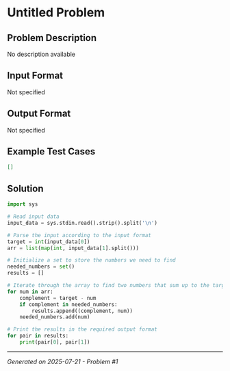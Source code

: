 # Untitled Problem

## Problem Description
No description available

## Input Format
Not specified

## Output Format
Not specified

## Example Test Cases
```json
[]
```

## Solution
```python
import sys

# Read input data
input_data = sys.stdin.read().strip().split('\n')

# Parse the input according to the input format
target = int(input_data[0])
arr = list(map(int, input_data[1].split()))

# Initialize a set to store the numbers we need to find
needed_numbers = set()  
results = []

# Iterate through the array to find two numbers that sum up to the target
for num in arr:
    complement = target - num
    if complement in needed_numbers:
        results.append((complement, num))
    needed_numbers.add(num)

# Print the results in the required output format
for pair in results:
    print(pair[0], pair[1])
```

---
*Generated on 2025-07-21 - Problem #1*